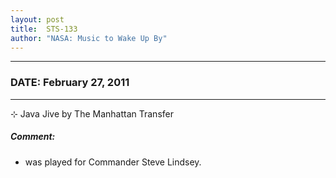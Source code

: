 ```yaml
---
layout: post
title:  STS-133
author: "NASA: Music to Wake Up By"
---
```


----
### DATE: February 27, 2011
----
⊹ Java Jive by The Manhattan Transfer

##### Comment:
* was played for Commander Steve Lindsey.
